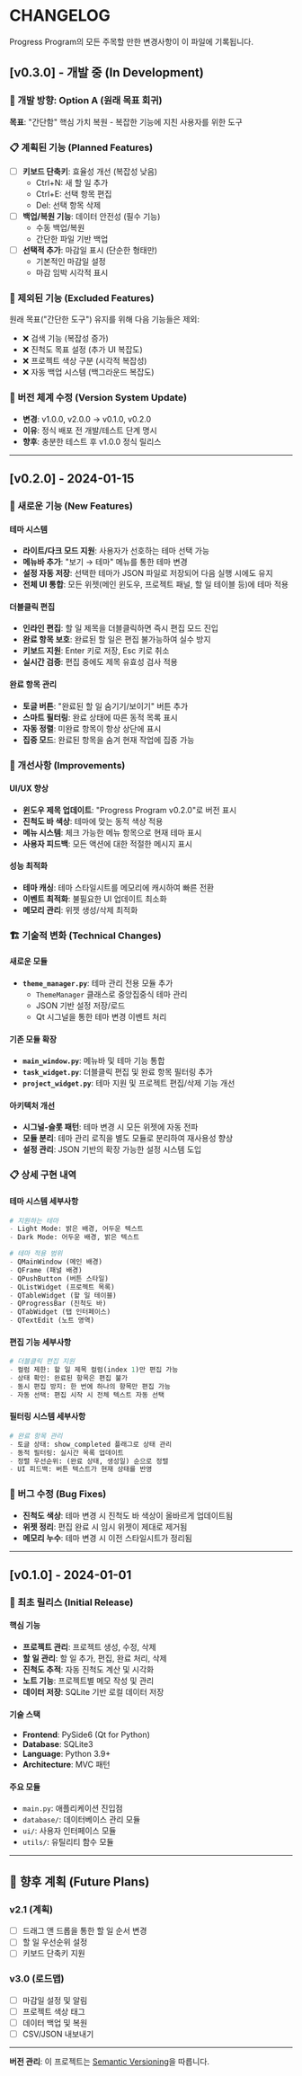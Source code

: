 # CHANGELOG

Progress Program의 모든 주목할 만한 변경사항이 이 파일에 기록됩니다.

## [v0.3.0] - 개발 중 (In Development)

### 🎯 개발 방향: Option A (원래 목표 회귀)
**목표**: "간단함" 핵심 가치 복원 - 복잡한 기능에 지친 사용자를 위한 도구

### 📋 계획된 기능 (Planned Features)
- [ ] **키보드 단축키**: 효율성 개선 (복잡성 낮음)
  - Ctrl+N: 새 할 일 추가
  - Ctrl+E: 선택 항목 편집
  - Del: 선택 항목 삭제
- [ ] **백업/복원 기능**: 데이터 안전성 (필수 기능)
  - 수동 백업/복원
  - 간단한 파일 기반 백업
- [ ] **선택적 추가**: 마감일 표시 (단순한 형태만)
  - 기본적인 마감일 설정
  - 마감 임박 시각적 표시

### 🚫 제외된 기능 (Excluded Features)
원래 목표("간단한 도구") 유지를 위해 다음 기능들은 제외:
- ❌ 검색 기능 (복잡성 증가)
- ❌ 진척도 목표 설정 (추가 UI 복잡도)
- ❌ 프로젝트 색상 구분 (시각적 복잡성)
- ❌ 자동 백업 시스템 (백그라운드 복잡도)

### 🔧 버전 체계 수정 (Version System Update)
- **변경**: v1.0.0, v2.0.0 → v0.1.0, v0.2.0
- **이유**: 정식 배포 전 개발/테스트 단계 명시
- **향후**: 충분한 테스트 후 v1.0.0 정식 릴리스

---

## [v0.2.0] - 2024-01-15

### 🎉 새로운 기능 (New Features)

#### 테마 시스템
- **라이트/다크 모드 지원**: 사용자가 선호하는 테마 선택 가능
- **메뉴바 추가**: "보기 → 테마" 메뉴를 통한 테마 변경
- **설정 자동 저장**: 선택한 테마가 JSON 파일로 저장되어 다음 실행 시에도 유지
- **전체 UI 통합**: 모든 위젯(메인 윈도우, 프로젝트 패널, 할 일 테이블 등)에 테마 적용

#### 더블클릭 편집
- **인라인 편집**: 할 일 제목을 더블클릭하면 즉시 편집 모드 진입
- **완료 항목 보호**: 완료된 할 일은 편집 불가능하여 실수 방지
- **키보드 지원**: Enter 키로 저장, Esc 키로 취소
- **실시간 검증**: 편집 중에도 제목 유효성 검사 적용

#### 완료 항목 관리
- **토글 버튼**: "완료된 할 일 숨기기/보이기" 버튼 추가
- **스마트 필터링**: 완료 상태에 따른 동적 목록 표시
- **자동 정렬**: 미완료 항목이 항상 상단에 표시
- **집중 모드**: 완료된 항목을 숨겨 현재 작업에 집중 가능

### 🔧 개선사항 (Improvements)

#### UI/UX 향상
- **윈도우 제목 업데이트**: "Progress Program v0.2.0"로 버전 표시
- **진척도 바 색상**: 테마에 맞는 동적 색상 적용
- **메뉴 시스템**: 체크 가능한 메뉴 항목으로 현재 테마 표시
- **사용자 피드백**: 모든 액션에 대한 적절한 메시지 표시

#### 성능 최적화
- **테마 캐싱**: 테마 스타일시트를 메모리에 캐시하여 빠른 전환
- **이벤트 최적화**: 불필요한 UI 업데이트 최소화
- **메모리 관리**: 위젯 생성/삭제 최적화

### 🏗️ 기술적 변화 (Technical Changes)

#### 새로운 모듈
- **`theme_manager.py`**: 테마 관리 전용 모듈 추가
  - `ThemeManager` 클래스로 중앙집중식 테마 관리
  - JSON 기반 설정 저장/로드
  - Qt 시그널을 통한 테마 변경 이벤트 처리

#### 기존 모듈 확장
- **`main_window.py`**: 메뉴바 및 테마 기능 통합
- **`task_widget.py`**: 더블클릭 편집 및 완료 항목 필터링 추가
- **`project_widget.py`**: 테마 지원 및 프로젝트 편집/삭제 기능 개선

#### 아키텍처 개선
- **시그널-슬롯 패턴**: 테마 변경 시 모든 위젯에 자동 전파
- **모듈 분리**: 테마 관리 로직을 별도 모듈로 분리하여 재사용성 향상
- **설정 관리**: JSON 기반의 확장 가능한 설정 시스템 도입

### 📋 상세 구현 내역

#### 테마 시스템 세부사항
```python
# 지원하는 테마
- Light Mode: 밝은 배경, 어두운 텍스트
- Dark Mode: 어두운 배경, 밝은 텍스트

# 테마 적용 범위
- QMainWindow (메인 배경)
- QFrame (패널 배경)
- QPushButton (버튼 스타일)
- QListWidget (프로젝트 목록)
- QTableWidget (할 일 테이블)
- QProgressBar (진척도 바)
- QTabWidget (탭 인터페이스)
- QTextEdit (노트 영역)
```

#### 편집 기능 세부사항
```python
# 더블클릭 편집 지원
- 컬럼 제한: 할 일 제목 컬럼(index 1)만 편집 가능
- 상태 확인: 완료된 항목은 편집 불가
- 동시 편집 방지: 한 번에 하나의 항목만 편집 가능
- 자동 선택: 편집 시작 시 전체 텍스트 자동 선택
```

#### 필터링 시스템 세부사항
```python
# 완료 항목 관리
- 토글 상태: show_completed 플래그로 상태 관리
- 동적 필터링: 실시간 목록 업데이트
- 정렬 우선순위: (완료 상태, 생성일) 순으로 정렬
- UI 피드백: 버튼 텍스트가 현재 상태를 반영
```

### 🐛 버그 수정 (Bug Fixes)
- **진척도 색상**: 테마 변경 시 진척도 바 색상이 올바르게 업데이트됨
- **위젯 정리**: 편집 완료 시 임시 위젯이 제대로 제거됨
- **메모리 누수**: 테마 변경 시 이전 스타일시트가 정리됨

---

## [v0.1.0] - 2024-01-01

### 🎉 최초 릴리스 (Initial Release)

#### 핵심 기능
- **프로젝트 관리**: 프로젝트 생성, 수정, 삭제
- **할 일 관리**: 할 일 추가, 편집, 완료 처리, 삭제
- **진척도 추적**: 자동 진척도 계산 및 시각화
- **노트 기능**: 프로젝트별 메모 작성 및 관리
- **데이터 저장**: SQLite 기반 로컬 데이터 저장

#### 기술 스택
- **Frontend**: PySide6 (Qt for Python)
- **Database**: SQLite3
- **Language**: Python 3.9+
- **Architecture**: MVC 패턴

#### 주요 모듈
- `main.py`: 애플리케이션 진입점
- `database/`: 데이터베이스 관리 모듈
- `ui/`: 사용자 인터페이스 모듈
- `utils/`: 유틸리티 함수 모듈

---

## 🔮 향후 계획 (Future Plans)

### v2.1 (계획)
- [ ] 드래그 앤 드롭을 통한 할 일 순서 변경
- [ ] 할 일 우선순위 설정
- [ ] 키보드 단축키 지원

### v3.0 (로드맵)
- [ ] 마감일 설정 및 알림
- [ ] 프로젝트 색상 태그
- [ ] 데이터 백업 및 복원
- [ ] CSV/JSON 내보내기

---

**버전 관리**: 이 프로젝트는 [Semantic Versioning](https://semver.org/)을 따릅니다. 